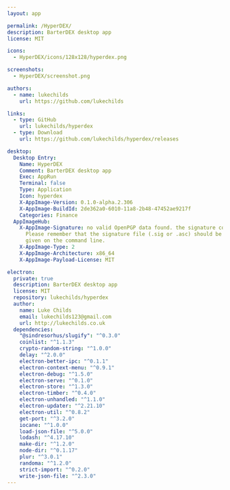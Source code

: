 ```yaml
---
layout: app

permalink: /HyperDEX/
description: BarterDEX desktop app
license: MIT

icons:
  - HyperDEX/icons/128x128/hyperdex.png

screenshots:
  - HyperDEX/screenshot.png

authors:
  - name: lukechilds
    url: https://github.com/lukechilds

links:
  - type: GitHub
    url: lukechilds/hyperdex
  - type: Download
    url: https://github.com/lukechilds/hyperdex/releases

desktop:
  Desktop Entry:
    Name: HyperDEX
    Comment: BarterDEX desktop app
    Exec: AppRun
    Terminal: false
    Type: Application
    Icon: hyperdex
    X-AppImage-Version: 0.1.0-alpha.2.306
    X-AppImage-BuildId: 2de362a0-6010-11a8-2b48-47452ae9217f
    Categories: Finance
  AppImageHub:
    X-AppImage-Signature: no valid OpenPGP data found. the signature could not be verified.
      Please remember that the signature file (.sig or .asc) should be the first file
      given on the command line.
    X-AppImage-Type: 2
    X-AppImage-Architecture: x86_64
    X-AppImage-Payload-License: MIT

electron:
  private: true
  description: BarterDEX desktop app
  license: MIT
  repository: lukechilds/hyperdex
  author:
    name: Luke Childs
    email: lukechilds123@gmail.com
    url: http://lukechilds.co.uk
  dependencies:
    "@sindresorhus/slugify": "^0.3.0"
    coinlist: "^1.1.3"
    crypto-random-string: "^1.0.0"
    delay: "^2.0.0"
    electron-better-ipc: "^0.1.1"
    electron-context-menu: "^0.9.1"
    electron-debug: "^1.5.0"
    electron-serve: "^0.1.0"
    electron-store: "^1.3.0"
    electron-timber: "^0.4.0"
    electron-unhandled: "^1.1.0"
    electron-updater: "^2.21.10"
    electron-util: "^0.8.2"
    get-port: "^3.2.0"
    iocane: "^1.0.0"
    load-json-file: "^5.0.0"
    lodash: "^4.17.10"
    make-dir: "^1.2.0"
    node-dir: "^0.1.17"
    plur: "^3.0.1"
    randoma: "^1.2.0"
    strict-import: "^0.2.0"
    write-json-file: "^2.3.0"
---
```

